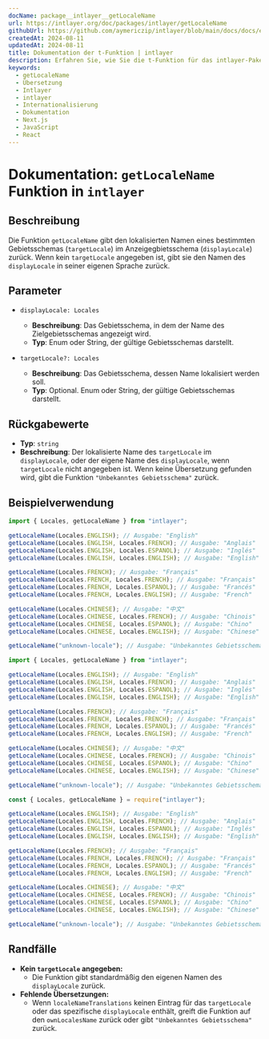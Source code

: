 ```yaml
---
docName: package__intlayer__getLocaleName
url: https://intlayer.org/doc/packages/intlayer/getLocaleName
githubUrl: https://github.com/aymericzip/intlayer/blob/main/docs/docs/en/packages/intlayer/getLocaleName.md
createdAt: 2024-08-11
updatedAt: 2024-08-11
title: Dokumentation der t-Funktion | intlayer
description: Erfahren Sie, wie Sie die t-Funktion für das intlayer-PakegetLocaleName verwenden
keywords:
  - getLocaleName
  - Übersetzung
  - Intlayer
  - intlayer
  - Internationalisierung
  - Dokumentation
  - Next.js
  - JavaScript
  - React
---
```


# Dokumentation: `getLocaleName` Funktion in `intlayer`

## Beschreibung

Die Funktion `getLocaleName` gibt den lokalisierten Namen eines bestimmten Gebietsschemas (`targetLocale`) im Anzeigegbietsschema (`displayLocale`) zurück. Wenn kein `targetLocale` angegeben ist, gibt sie den Namen des `displayLocale` in seiner eigenen Sprache zurück.

## Parameter

- `displayLocale: Locales`

  - **Beschreibung**: Das Gebietsschema, in dem der Name des Zielgebietsschemas angezeigt wird.
  - **Typ**: Enum oder String, der gültige Gebietsschemas darstellt.

- `targetLocale?: Locales`
  - **Beschreibung**: Das Gebietsschema, dessen Name lokalisiert werden soll.
  - **Typ**: Optional. Enum oder String, der gültige Gebietsschemas darstellt.

## Rückgabewerte

- **Typ**: `string`
- **Beschreibung**: Der lokalisierte Name des `targetLocale` im `displayLocale`, oder der eigene Name des `displayLocale`, wenn `targetLocale` nicht angegeben ist. Wenn keine Übersetzung gefunden wird, gibt die Funktion `"Unbekanntes Gebietsschema"` zurück.

## Beispielverwendung

```typescript codeFormat="typescript"
import { Locales, getLocaleName } from "intlayer";

getLocaleName(Locales.ENGLISH); // Ausgabe: "English"
getLocaleName(Locales.ENGLISH, Locales.FRENCH); // Ausgabe: "Anglais"
getLocaleName(Locales.ENGLISH, Locales.ESPANOL); // Ausgabe: "Inglés"
getLocaleName(Locales.ENGLISH, Locales.ENGLISH); // Ausgabe: "English"

getLocaleName(Locales.FRENCH); // Ausgabe: "Français"
getLocaleName(Locales.FRENCH, Locales.FRENCH); // Ausgabe: "Français"
getLocaleName(Locales.FRENCH, Locales.ESPANOL); // Ausgabe: "Francés"
getLocaleName(Locales.FRENCH, Locales.ENGLISH); // Ausgabe: "French"

getLocaleName(Locales.CHINESE); // Ausgabe: "中文"
getLocaleName(Locales.CHINESE, Locales.FRENCH); // Ausgabe: "Chinois"
getLocaleName(Locales.CHINESE, Locales.ESPANOL); // Ausgabe: "Chino"
getLocaleName(Locales.CHINESE, Locales.ENGLISH); // Ausgabe: "Chinese"

getLocaleName("unknown-locale"); // Ausgabe: "Unbekanntes Gebietsschema"
```

```javascript codeFormat="esm"
import { Locales, getLocaleName } from "intlayer";

getLocaleName(Locales.ENGLISH); // Ausgabe: "English"
getLocaleName(Locales.ENGLISH, Locales.FRENCH); // Ausgabe: "Anglais"
getLocaleName(Locales.ENGLISH, Locales.ESPANOL); // Ausgabe: "Inglés"
getLocaleName(Locales.ENGLISH, Locales.ENGLISH); // Ausgabe: "English"

getLocaleName(Locales.FRENCH); // Ausgabe: "Français"
getLocaleName(Locales.FRENCH, Locales.FRENCH); // Ausgabe: "Français"
getLocaleName(Locales.FRENCH, Locales.ESPANOL); // Ausgabe: "Francés"
getLocaleName(Locales.FRENCH, Locales.ENGLISH); // Ausgabe: "French"

getLocaleName(Locales.CHINESE); // Ausgabe: "中文"
getLocaleName(Locales.CHINESE, Locales.FRENCH); // Ausgabe: "Chinois"
getLocaleName(Locales.CHINESE, Locales.ESPANOL); // Ausgabe: "Chino"
getLocaleName(Locales.CHINESE, Locales.ENGLISH); // Ausgabe: "Chinese"

getLocaleName("unknown-locale"); // Ausgabe: "Unbekanntes Gebietsschema"
```

```javascript codeFormat="commonjs"
const { Locales, getLocaleName } = require("intlayer");

getLocaleName(Locales.ENGLISH); // Ausgabe: "English"
getLocaleName(Locales.ENGLISH, Locales.FRENCH); // Ausgabe: "Anglais"
getLocaleName(Locales.ENGLISH, Locales.ESPANOL); // Ausgabe: "Inglés"
getLocaleName(Locales.ENGLISH, Locales.ENGLISH); // Ausgabe: "English"

getLocaleName(Locales.FRENCH); // Ausgabe: "Français"
getLocaleName(Locales.FRENCH, Locales.FRENCH); // Ausgabe: "Français"
getLocaleName(Locales.FRENCH, Locales.ESPANOL); // Ausgabe: "Francés"
getLocaleName(Locales.FRENCH, Locales.ENGLISH); // Ausgabe: "French"

getLocaleName(Locales.CHINESE); // Ausgabe: "中文"
getLocaleName(Locales.CHINESE, Locales.FRENCH); // Ausgabe: "Chinois"
getLocaleName(Locales.CHINESE, Locales.ESPANOL); // Ausgabe: "Chino"
getLocaleName(Locales.CHINESE, Locales.ENGLISH); // Ausgabe: "Chinese"

getLocaleName("unknown-locale"); // Ausgabe: "Unbekanntes Gebietsschema"
```

## Randfälle

- **Kein `targetLocale` angegeben:**
  - Die Funktion gibt standardmäßig den eigenen Namen des `displayLocale` zurück.
- **Fehlende Übersetzungen:**
  - Wenn `localeNameTranslations` keinen Eintrag für das `targetLocale` oder das spezifische `displayLocale` enthält, greift die Funktion auf den `ownLocalesName` zurück oder gibt `"Unbekanntes Gebietsschema"` zurück.
